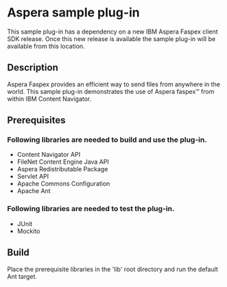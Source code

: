 # Aspera sample plug-in
This sample plug-in has a dependency on a new IBM Aspera Faspex client SDK release. Once this new release is available the sample plug-in will be available from this location.

## Description
Aspera Faspex provides an efficient way to send files from anywhere in the world.
This sample plug-in demonstrates the use of Aspera faspex™ from within IBM Content Navigator.

## Prerequisites

### Following libraries are needed to build and use the plug-in.
* Content Navigator API
* FileNet Content Engine Java API
* Aspera Redistributable Package
* Servlet API
* Apache Commons Configuration
* Apache Ant

### Following libraries are needed to test the plug-in.
* JUnit 
* Mockito

## Build
Place the prerequisite libraries in the 'lib' root directory and run the default Ant target.
